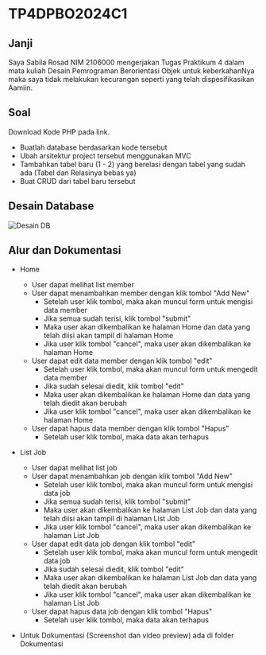 # TP4DPBO2024C1

## Janji

Saya Sabila Rosad NIM 2106000 mengerjakan Tugas Praktikum 4 dalam mata kuliah Desain Pemrograman Berorientasi Objek untuk keberkahanNya maka saya tidak melakukan kecurangan seperti yang telah dispesifikasikan Aamiin.

## Soal

Download Kode PHP pada link.

- Buatlah database berdasarkan kode tersebut
- Ubah arsitektur project tersebut menggunakan MVC
- Tambahkan tabel baru (1 - 2) yang berelasi dengan tabel yang sudah ada
  (Tabel dan Relasinya bebas ya)
- Buat CRUD dari tabel baru tersebut


## Desain Database
![Desain DB](https://github.com/cadzshi/TP4DPBO2024C1/assets/100210168/f6d5bdf2-8ccc-40db-955d-dfb8bd3b3015)

## Alur dan Dokumentasi

- Home

  - User dapat melihat list member
  - User dapat menambahkan member dengan klik tombol "Add New"
    - Setelah user klik tombol, maka akan muncul form untuk mengisi data member
    - Jika semua sudah terisi, klik tombol "submit"
    - Maka user akan dikembalikan ke halaman Home dan data yang telah diisi akan tampil di halaman Home
    - Jika user klik tombol "cancel", maka user akan dikembalikan ke halaman Home
  - User dapat edit data member dengan klik tombol "edit"
    - Setelah user klik tombol, maka akan muncul form untuk mengedit data member
    - Jika sudah selesai diedit, klik tombol "edit"
    - Maka user akan dikembalikan ke halaman Home dan data yang telah diedit akan berubah
    - Jika user klik tombol "cancel", maka user akan dikembalikan ke halaman Home
  - User dapat hapus data member dengan klik tombol "Hapus"
    - Setelah user klik tombol, maka data akan terhapus

- List Job

  - User dapat melihat list job
  - User dapat menambahkan job dengan klik tombol "Add New"
    - Setelah user klik tombol, maka akan muncul form untuk mengisi data job
    - Jika semua sudah terisi, klik tombol "submit"
    - Maka user akan dikembalikan ke halaman List Job dan data yang telah diisi akan tampil di halaman List Job
    - Jika user klik tombol "cancel", maka user akan dikembalikan ke halaman List Job
  - User dapat edit data job dengan klik tombol "edit"
    - Setelah user klik tombol, maka akan muncul form untuk mengedit data job
    - Jika sudah selesai diedit, klik tombol "edit"
    - Maka user akan dikembalikan ke halaman List Job dan data yang telah diedit akan berubah
    - Jika user klik tombol "cancel", maka user akan dikembalikan ke halaman List Job
  - User dapat hapus data job dengan klik tombol "Hapus"
    - Setelah user klik tombol, maka data akan terhapus

- Untuk Dokumentasi (Screenshot dan video preview) ada di folder Dokumentasi
